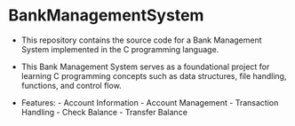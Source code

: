 # BankManagementSystem

- This repository contains the source code for a Bank Management System implemented in the C programming language.

- This Bank Management System serves as a foundational project for learning C programming concepts such as data structures, file handling, functions, and control flow.

- Features: - Account Information - Account Management - Transaction Handling - Check Balance - Transfer Balance
